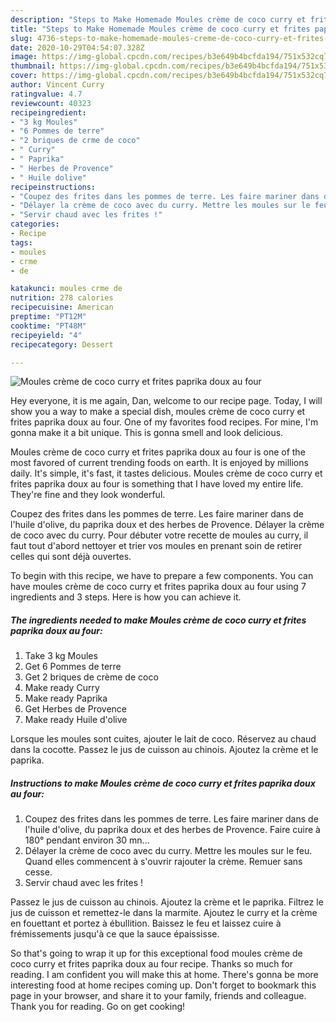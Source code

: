 ```yaml
---
description: "Steps to Make Homemade Moules crème de coco curry et frites paprika doux au four"
title: "Steps to Make Homemade Moules crème de coco curry et frites paprika doux au four"
slug: 4736-steps-to-make-homemade-moules-creme-de-coco-curry-et-frites-paprika-doux-au-four
date: 2020-10-29T04:54:07.328Z
image: https://img-global.cpcdn.com/recipes/b3e649b4bcfda194/751x532cq70/moules-creme-de-coco-curry-et-frites-paprika-doux-au-four-photo-principale-de-la-recette.jpg
thumbnail: https://img-global.cpcdn.com/recipes/b3e649b4bcfda194/751x532cq70/moules-creme-de-coco-curry-et-frites-paprika-doux-au-four-photo-principale-de-la-recette.jpg
cover: https://img-global.cpcdn.com/recipes/b3e649b4bcfda194/751x532cq70/moules-creme-de-coco-curry-et-frites-paprika-doux-au-four-photo-principale-de-la-recette.jpg
author: Vincent Curry
ratingvalue: 4.7
reviewcount: 40323
recipeingredient:
- "3 kg Moules"
- "6 Pommes de terre"
- "2 briques de crme de coco"
- " Curry"
- " Paprika"
- " Herbes de Provence"
- " Huile dolive"
recipeinstructions:
- "Coupez des frites dans les pommes de terre. Les faire mariner dans de l&#39;huile d&#39;olive, du paprika doux et des herbes de Provence. Faire cuire à 180° pendant environ 30 mn..."
- "Délayer la crème de coco avec du curry. Mettre les moules sur le feu. Quand elles commencent à s&#39;ouvrir rajouter la crème. Remuer sans cesse."
- "Servir chaud avec les frites !"
categories:
- Recipe
tags:
- moules
- crme
- de

katakunci: moules crme de 
nutrition: 278 calories
recipecuisine: American
preptime: "PT12M"
cooktime: "PT48M"
recipeyield: "4"
recipecategory: Dessert

---
```



![Moules crème de coco curry et frites paprika doux au four](https://img-global.cpcdn.com/recipes/b3e649b4bcfda194/751x532cq70/moules-creme-de-coco-curry-et-frites-paprika-doux-au-four-photo-principale-de-la-recette.jpg)

Hey everyone, it is me again, Dan, welcome to our recipe page. Today, I will show you a way to make a special dish, moules crème de coco curry et frites paprika doux au four. One of my favorites food recipes. For mine, I'm gonna make it a bit unique. This is gonna smell and look delicious.

Moules crème de coco curry et frites paprika doux au four is one of the most favored of current trending foods on earth. It is enjoyed by millions daily. It's simple, it's fast, it tastes delicious. Moules crème de coco curry et frites paprika doux au four is something that I have loved my entire life. They're fine and they look wonderful.

Coupez des frites dans les pommes de terre. Les faire mariner dans de l&#39;huile d&#39;olive, du paprika doux et des herbes de Provence. Délayer la crème de coco avec du curry. Pour débuter votre recette de moules au curry, il faut tout d&#39;abord nettoyer et trier vos moules en prenant soin de retirer celles qui sont déjà ouvertes.


To begin with this recipe, we have to prepare a few components. You can have moules crème de coco curry et frites paprika doux au four using 7 ingredients and 3 steps. Here is how you can achieve it.

<!--inarticleads1-->

##### The ingredients needed to make Moules crème de coco curry et frites paprika doux au four:

1. Take 3 kg Moules
1. Get 6 Pommes de terre
1. Get 2 briques de crème de coco
1. Make ready  Curry
1. Make ready  Paprika
1. Get  Herbes de Provence
1. Make ready  Huile d&#39;olive


Lorsque les moules sont cuites, ajouter le lait de coco. Réservez au chaud dans la cocotte. Passez le jus de cuisson au chinois. Ajoutez la crème et le paprika. 

<!--inarticleads2-->

##### Instructions to make Moules crème de coco curry et frites paprika doux au four:

1. Coupez des frites dans les pommes de terre. Les faire mariner dans de l&#39;huile d&#39;olive, du paprika doux et des herbes de Provence. Faire cuire à 180° pendant environ 30 mn...
1. Délayer la crème de coco avec du curry. Mettre les moules sur le feu. Quand elles commencent à s&#39;ouvrir rajouter la crème. Remuer sans cesse.
1. Servir chaud avec les frites !


Passez le jus de cuisson au chinois. Ajoutez la crème et le paprika. Filtrez le jus de cuisson et remettez-le dans la marmite. Ajoutez le curry et la crème en fouettant et portez à ébullition. Baissez le feu et laissez cuire à frémissements jusqu&#39;à ce que la sauce épaississe. 

So that's going to wrap it up for this exceptional food moules crème de coco curry et frites paprika doux au four recipe. Thanks so much for reading. I am confident you will make this at home. There's gonna be more interesting food at home recipes coming up. Don't forget to bookmark this page in your browser, and share it to your family, friends and colleague. Thank you for reading. Go on get cooking!
